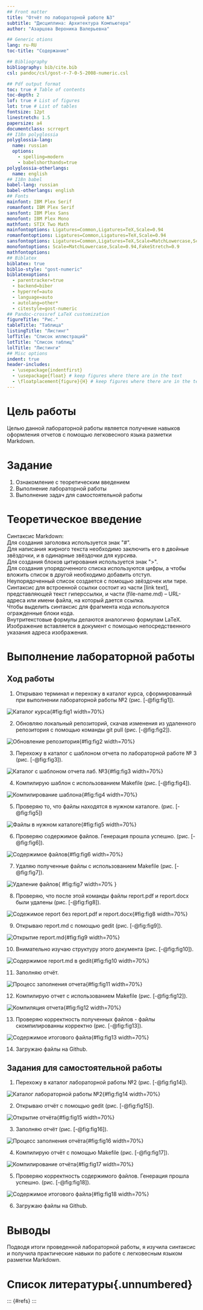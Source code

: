 ```yaml
---
## Front matter
title: "Отчёт по лабораторной работе №3"
subtitle: "Дисциплина: Архитектура Компьютера"
author: "Азарцова Вероника Валерьевна"

## Generic otions
lang: ru-RU
toc-title: "Содержание"

## Bibliography
bibliography: bib/cite.bib
csl: pandoc/csl/gost-r-7-0-5-2008-numeric.csl

## Pdf output format
toc: true # Table of contents
toc-depth: 2
lof: true # List of figures
lot: true # List of tables
fontsize: 12pt
linestretch: 1.5
papersize: a4
documentclass: scrreprt
## I18n polyglossia
polyglossia-lang:
  name: russian
  options:
	- spelling=modern
	- babelshorthands=true
polyglossia-otherlangs:
  name: english
## I18n babel
babel-lang: russian
babel-otherlangs: english
## Fonts
mainfont: IBM Plex Serif
romanfont: IBM Plex Serif
sansfont: IBM Plex Sans
monofont: IBM Plex Mono
mathfont: STIX Two Math
mainfontoptions: Ligatures=Common,Ligatures=TeX,Scale=0.94
romanfontoptions: Ligatures=Common,Ligatures=TeX,Scale=0.94
sansfontoptions: Ligatures=Common,Ligatures=TeX,Scale=MatchLowercase,Scale=0.94
monofontoptions: Scale=MatchLowercase,Scale=0.94,FakeStretch=0.9
mathfontoptions:
## Biblatex
biblatex: true
biblio-style: "gost-numeric"
biblatexoptions:
  - parentracker=true
  - backend=biber
  - hyperref=auto
  - language=auto
  - autolang=other*
  - citestyle=gost-numeric
## Pandoc-crossref LaTeX customization
figureTitle: "Рис."
tableTitle: "Таблица"
listingTitle: "Листинг"
lofTitle: "Список иллюстраций"
lotTitle: "Список таблиц"
lolTitle: "Листинги"
## Misc options
indent: true
header-includes:
  - \usepackage{indentfirst}
  - \usepackage{float} # keep figures where there are in the text
  - \floatplacement{figure}{H} # keep figures where there are in the text
---
```


# Цель работы

Целью данной лабораторной работы является получение навыков оформления отчетов с помощью легковесного языка разметки Markdown.




# Задание

 1. Ознакомление с теоретическим введением
 2. Выполнение лабораторной работы
 3. Выполнение задач для самостоятельной работы

# Теоретическое введение
Синтаксис Markdown:  
Для создания заголовка используется знак "#".  
Для написания жирного текста необходимо заключить его в двойные звёздочки, и в одинарные звёздочки для курсива.  
Для создания блоков цитирования используется знак ">".  
Для создания упорядоченного списка используются цифры, а чтобы вложить список в другой необходимо добавить отступ.  
Неупорядоченный список создается с помощью звёздочек или тире.  
Синтаксис для встроенной ссылки состоит из части [link text], представляющей текст гиперссылки, и части (file-name.md) – URL-адреса или имени файла, на который дается ссылка.  
Чтобы выделить синтаксис для фрагмента кода используются огражденные блоки кода.  
Внутритекстовые формулы делаются аналогично формулам LaTeX.  
Изображение вставляется в документ с помощью непосредственного указания адреса изображения.  

# Выполнение лабораторной работы
## Ход работы
1. Открываю терминал и перехожу в каталог курса, сформированный при выполнении лабораторной работы №2 (рис. [-@fig:fig1]).

![Каталог курса](image/l3_1.png){#fig:fig1 width=70%}

2. Обновляю локальный репозиторий, скачав изменения из удаленного репозитория с помощью команды git pull (рис. [-@fig:fig2]).

![Обновление репозитория](image/l3_2.png){#fig:fig2 width=70%}

3. Перехожу в каталог с шаблоном отчета по лабораторной работе № 3 (рис. [-@fig:fig3]).

![Каталог с шаблоном отчета лаб. №3](image/l3_3.png){#fig:fig3 width=70%}

4. Компилирую шаблон с использованием Makefile (рис. [-@fig:fig4]).

![Компилирование шаблона](image/l3_4.png){#fig:fig4 width=70%}

5. Проверяю то, что файлы находятся в нужном каталоге. (рис. [-@fig:fig5])

![Файлы в нужном каталоге](image/l3_5.png){#fig:fig5 width=70%}

6. Проверяю содержимое файлов. Генерация прошла успешно. (рис. [-@fig:fig6]).

![Содержимое файлов](image/l3_6.png){#fig:fig6 width=70%}

7. Удаляю полученные файлы с использованием Makefile (рис. [-@fig:fig7]).

![Удаление файлов](image/l3_7.png){ #fig:fig7 width=70% }

8. Проверяю, что после этой команды файлы report.pdf и report.docx были удалены (рис. [-@fig:fig8]).

![Содежимое report без report.pdf и report.docx](image/l3_8.png){#fig:fig8 width=70%}

9. Открываю report.md с помощью gedit (рис. [-@fig:fig9]).

![Открытие report.md](image/l3_9.png){#fig:fig9 width=70%}

10. Внимательно изучаю структуру этого документа (рис. [-@fig:fig10]).

![Содержимое report.md в gedit](image/l3_10.png){#fig:fig10 width=70%}

11. Заполняю отчёт.

![Процесс заполнения отчета](image/l3_11.png){#fig:fig11 width=70%}

12. Компилирую отчет с использованием Makefile (рис. [-@fig:fig12]). 

![Компиляция отчета](image/l3_12.png){#fig:fig12 width=70%}

13. Проверяю корректность полученных файлов - файлы скомпилированны корректно (рис. [-@fig:fig13]).

![Содержимое итогового файла](image/l3_13.png){#fig:fig13 width=70%}

14. Загружаю файлы на Github.

## Задания для самостоятельной работы

1. Перехожу в каталог лабораторной работы №2 (рис. [-@fig:fig14]).

![Каталог лабораторной работы №2](image/l3_14.png){#fig:fig14 width=70%}

2. Открываю отчёт с помощью gedit (рис. [-@fig:fig15]).

![Открытие отчёта](image/l3_15.png){#fig:fig15 width=70%}

3. Заполняю отчёт (рис. [-@fig:fig16]).

![Процесс заполнения отчёта](image/l3_16.png){#fig:fig16 width=70%}

4. Компилирую отчёт с помощью Makefile (рис. [-@fig:fig17]).

![Компилирование отчёта](image/l3_17.png){#fig:fig17 width=70%}

5. Проверяю корректность содержимого файлов. Генерация прошла успешно. (рис. [-@fig:fig18]).

![Содержимое итогового файла](image/l3_18.png){#fig:fig18 width=70%}

6. Загружаю файлы на Github.


# Выводы

Подводя итоги проведенной лабораторной работы, я изучила синтаксис и получила практические навыки по работе с легковесным языком разметки Markdown.

# Список литературы{.unnumbered}

::: {#refs}
:::
